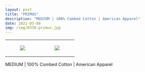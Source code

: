 ```yaml
---
layout: post
title: "PRIMUS"
description: "MEDIUM | 100% Combed Cotton | American Apparel"
date: 2021-03-08
img: /img/0339-primus.jpg
---
```




<table style="width:100%;"><tr><td style="vertical-align:top;">
      <figure class="tmblr-full" data-orig-height="2048" data-orig-width="1365" data-orig-src="https://concertshirts.netlify.app/shirts/0339/0339-01.jpg"><img src="https://64.media.tumblr.com/d53a9d5f110a6b2df755f5e9f0b3d1ef/f6e413f703e54750-30/s540x810/8afaf67e24159d2290f12fb60776272b0f2e996d.jpg" data-orig-height="2048" data-orig-width="1365" data-orig-src="https://concertshirts.netlify.app/shirts/0339/0339-01.jpg"/></figure></td>
    <td style="vertical-align:top;">
      <figure class="tmblr-full" data-orig-height="2048" data-orig-width="1365" data-orig-src="https://concertshirts.netlify.app/shirts/0339/0339-02.jpg"><img src="https://64.media.tumblr.com/2a7cc0083c4dff4278c5434e131c06fa/f6e413f703e54750-e3/s540x810/b63b10380819ed8cd90e41d4b014249c2a115147.jpg" data-orig-height="2048" data-orig-width="1365" data-orig-src="https://concertshirts.netlify.app/shirts/0339/0339-02.jpg"/></figure></td>
  </tr></table><p>
  MEDIUM | 100% Combed Cotton | American Apparel
</p>

